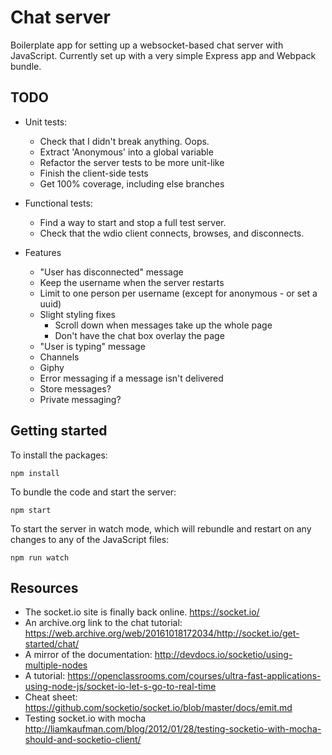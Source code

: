 Chat server
===========

Boilerplate app for setting up a websocket-based chat server with JavaScript. Currently set up with a very simple Express app and Webpack bundle.

TODO
----

- Unit tests:
  - Check that I didn't break anything. Oops.
  - Extract 'Anonymous' into a global variable
  - Refactor the server tests to be more unit-like
  - Finish the client-side tests
  - Get 100% coverage, including else branches

- Functional tests:
  - Find a way to start and stop a full test server.
  - Check that the wdio client connects, browses, and disconnects.

- Features
  - "User has disconnected" message
  - Keep the username when the server restarts
  - Limit to one person per username (except for anonymous - or set a uuid)
  - Slight styling fixes
    - Scroll down when messages take up the whole page
    - Don't have the chat box overlay the page
  - "User is typing" message
  - Channels
  - Giphy
  - Error messaging if a message isn't delivered
  - Store messages?
  - Private messaging?

Getting started
---------------

To install the packages:
```
npm install
```
To bundle the code and start the server:
```
npm start
```
To start the server in watch mode, which will rebundle and restart on any changes to any of the JavaScript files:
```
npm run watch
```

Resources
---------

- The socket.io site is finally back online. https://socket.io/
- An archive.org link to the chat tutorial: https://web.archive.org/web/20161018172034/http://socket.io/get-started/chat/
- A mirror of the documentation: http://devdocs.io/socketio/using-multiple-nodes
- A tutorial: https://openclassrooms.com/courses/ultra-fast-applications-using-node-js/socket-io-let-s-go-to-real-time
- Cheat sheet: https://github.com/socketio/socket.io/blob/master/docs/emit.md
- Testing socket.io with mocha http://liamkaufman.com/blog/2012/01/28/testing-socketio-with-mocha-should-and-socketio-client/
